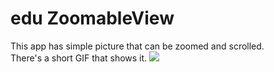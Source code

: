 # edu ZoomableView
This app has simple picture that can be zoomed and scrolled.\
There's a short GIF that shows it.
![](https://github.com/Mr-Paw/edu_ZoomableImageView/blob/main/example.gif?isRaw=true)

